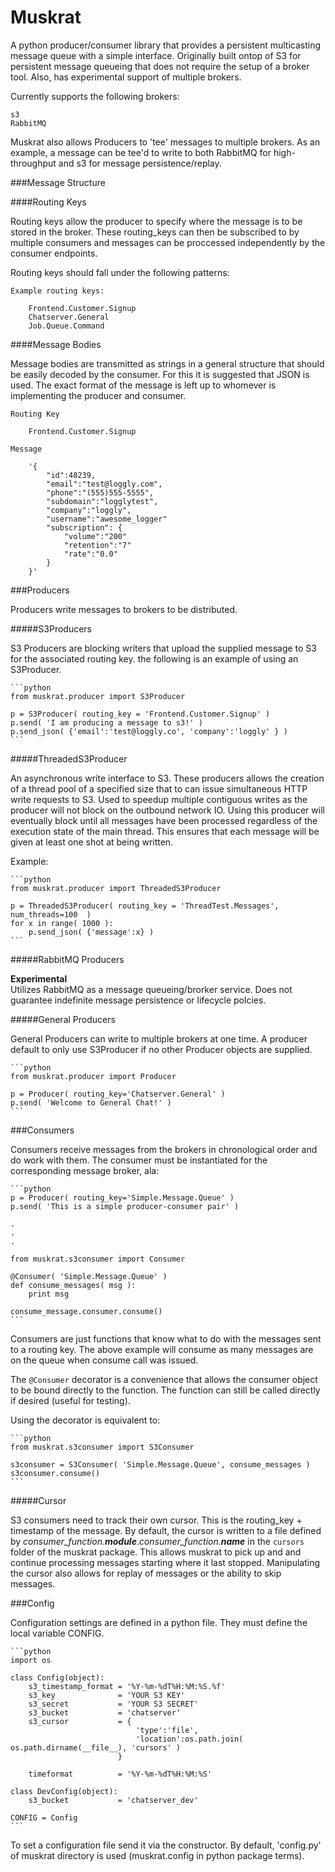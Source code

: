 Muskrat
======

A python producer/consumer library that provides a persistent multicasting message queue with a simple interface. Originally built ontop of S3 for persistent message queueing that does not require the setup of a broker tool.  Also, has experimental support of multiple brokers.

Currently supports the following brokers: 

    s3
    RabbitMQ

Muskrat also allows Producers to 'tee' messages to multiple brokers.  As an example, a message can be tee'd to write to both RabbitMQ for high-throughput and s3 for message persistence/replay.

###Message Structure

####Routing Keys

Routing keys allow the producer to specify where the message is to be stored in the broker.  These routing_keys can then be subscribed to by multiple consumers and messages can be proccessed independently by the consumer endpoints.

Routing keys should fall under the following patterns:

    Example routing keys:

        Frontend.Customer.Signup 
        Chatserver.General
        Job.Queue.Command
    

####Message Bodies

Message bodies are transmitted as strings in a general structure that should be easily decoded by the consumer.  For this it is suggested that JSON is used.  The exact format of the message is left up to whomever is implementing the producer and consumer.

    Routing Key 

        Frontend.Customer.Signup

    Message

        '{
            "id":48239,
            "email":"test@loggly.com",
            "phone":"(555)555-5555",
            "subdomain":"logglytest",
            "company":"loggly",
            "username":"awesome_logger"
            "subscription": {
                "volume":"200"
                "retention":"7"
                "rate":"0.0"
            }
        }'
        

###Producers

Producers write messages to brokers to be distributed.

#####S3Producers

S3 Producers are blocking writers that upload the supplied message to S3 for the associated routing key.  the following is an example of using an S3Producer.

    ```python
    from muskrat.producer import S3Producer

    p = S3Producer( routing_key = 'Frontend.Customer.Signup' )
    p.send( 'I am producing a message to s3!' )
    p.send_json( {'email':'test@loggly.co', 'company':'loggly' } )
    ```

#####ThreadedS3Producer

An asynchronous write interface to S3.  These producers allows the creation of a thread pool of a specified size that to can issue simultaneous HTTP write requests to S3.  Used to speedup multiple contiguous writes as the producer will not block on the outbound network IO. Using this producer will eventually block until all messages have been processed regardless of the execution state of the main thread. This ensures that each message will be given at least one shot at being written.

Example:

    ```python
    from muskrat.producer import ThreadedS3Producer

    p = ThreadedS3Producer( routing_key = 'ThreadTest.Messages', num_threads=100  )
    for x in range( 1000 ):
        p.send_json( {'message':x} )
    ```


#####RabbitMQ Producers

__Experimental__  
Utilizes RabbitMQ as a message queueing/brorker service.  Does not guarantee indefinite message persistence or lifecycle polcies.

#####General Producers

General Producers can write to multiple brokers at one time.  A producer default to only use S3Producer if no other Producer objects are supplied.

    ```python
    from muskrat.producer import Producer

    p = Producer( routing_key='Chatserver.General' )
    p.send( 'Welcome to General Chat!' )
    ```


###Consumers

Consumers receive messages from the brokers in chronological order and do work with them.  The consumer must be instantiated for the corresponding message broker, ala:

    ```python
    p = Producer( routing_key='Simple.Message.Queue' )
    p.send( 'This is a simple producer-consumer pair' )

    .
    .
    .

    from muskrat.s3consumer import Consumer

    @Consumer( 'Simple.Message.Queue' )
    def consume_messages( msg ):
        print msg

    consume_message.consumer.consume()
    ```

Consumers are just functions that know what to do with the messages sent to a routing key.  The above example will consume as many messages are on the queue when consume call was issued.

The ```@Consumer``` decorator is a convenience that allows the consumer object to be bound directly to the function. The function can still be called directly if desired (useful for testing).  

Using the decorator is equivalent to: 

    ```python
    from muskrat.s3consumer import S3Consumer

    s3consumer = S3Consumer( 'Simple.Message.Queue', consume_messages )
    s3consumer.consume()
    ```

#####Cursor

S3 consumers need to track their own cursor.  This is the routing_key + timestamp of the message.  By default, the cursor is written to a file defined by *consumer_function.__module__*.*consumer_function.__name__* in the ```cursors``` folder of the muskrat package.  This allows muskrat to pick up and and continue processing messages starting where it last stopped.  Manipulating the cursor also allows for replay of messages or the ability to skip messages.

###Config

Configuration settings are defined in a python file.  They must define the local variable CONFIG.

    ```python
    import os

    class Config(object):
        s3_timestamp_format = '%Y-%m-%dT%H:%M:%S.%f'
        s3_key              = 'YOUR S3 KEY'
        s3_secret           = 'YOUR S3 SECRET'
        s3_bucket           = 'chatserver'
        s3_cursor           = {
                                'type':'file',
                                'location':os.path.join( os.path.dirname(__file__), 'cursors' )
                            } 

        timeformat          = '%Y-%m-%dT%H:%M:%S'

    class DevConfig(object):
        s3_bucket           = 'chatserver_dev'

    CONFIG = Config
    ```

To set a configuration file send it via the constructor.  By default, 'config.py' of muskrat directory is used (muskrat.config in python package terms).
